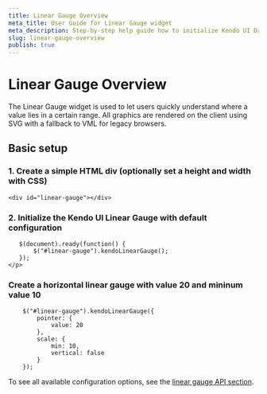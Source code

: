 ```yaml
---
title: Linear Gauge Overview
meta_title: User Guide for Linear Gauge widget
meta_description: Step-by-step help guide how to initialize Kendo UI DataViz Linear Gauge.
slug: linear-gauge-overview
publish: true
---
```


# Linear Gauge Overview

The Linear Gauge widget is used to let users quickly understand where a value lies in a certain range.
All graphics are rendered on the client using SVG with a fallback to VML for legacy browsers.

## Basic setup

### 1\. Create a simple HTML div (optionally set a height and width with CSS)

    <div id="linear-gauge"></div>

### 2\. Initialize the Kendo UI Linear Gauge with default configuration

       $(document).ready(function() {
           $("#linear-gauge").kendoLinearGauge();
       });
    </p>

### Create a horizontal linear gauge with value 20 and mininum value 10

        $("#linear-gauge").kendoLinearGauge({
            pointer: {
                value: 20
            },
            scale: {
                min: 10,
                vertical: false
            }
        });

To see all available configuration options, see the [linear gauge API section](/api/dataviz/lineargauge).

